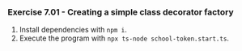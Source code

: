 ### Exercise 7.01 - Creating a simple class decorator factory

1. Install dependencies with `npm i`.
2. Execute the program with `npx ts-node school-token.start.ts`.
